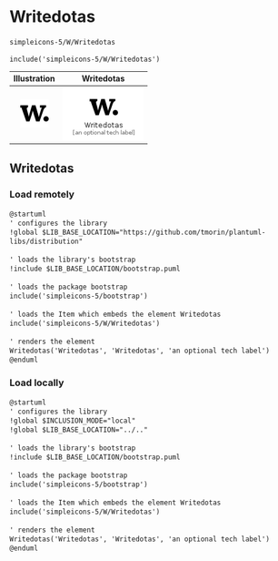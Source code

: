 # Writedotas


```text
simpleicons-5/W/Writedotas
```

```text
include('simpleicons-5/W/Writedotas')
```



| Illustration | Writedotas |
| :---: | :---: |
| ![illustration for Illustration](../../simpleicons-5/W/Writedotas.png) | ![illustration for Writedotas](../../simpleicons-5/W/Writedotas.Local.png) |




## Writedotas

### Load remotely
```plantuml
@startuml
' configures the library
!global $LIB_BASE_LOCATION="https://github.com/tmorin/plantuml-libs/distribution"

' loads the library's bootstrap
!include $LIB_BASE_LOCATION/bootstrap.puml

' loads the package bootstrap
include('simpleicons-5/bootstrap')

' loads the Item which embeds the element Writedotas
include('simpleicons-5/W/Writedotas')

' renders the element
Writedotas('Writedotas', 'Writedotas', 'an optional tech label')
@enduml
```

### Load locally
```plantuml
@startuml
' configures the library
!global $INCLUSION_MODE="local"
!global $LIB_BASE_LOCATION="../.."

' loads the library's bootstrap
!include $LIB_BASE_LOCATION/bootstrap.puml

' loads the package bootstrap
include('simpleicons-5/bootstrap')

' loads the Item which embeds the element Writedotas
include('simpleicons-5/W/Writedotas')

' renders the element
Writedotas('Writedotas', 'Writedotas', 'an optional tech label')
@enduml
```


